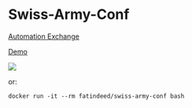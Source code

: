 # Swiss-Army-Conf

[Automation Exchange](https://developer.cisco.com/network-automation/detail/2fc8bef8-64a6-11eb-bf3c-8af62562141a/)

[Demo](https://www.katacoda.com/fatindeed/scenarios/swiss-army-conf)

[![](https://github.com/play-with-docker/stacks/raw/cff22438cb4195ace27f9b15784bbb497047afa7/assets/images/button.png)](http://play-with-docker.com/?stack=https://raw.githubusercontent.com/fatindeed/katacoda-scenarios/master/swiss-army-conf/stack.yml)

or:

```
docker run -it --rm fatindeed/swiss-army-conf bash
```